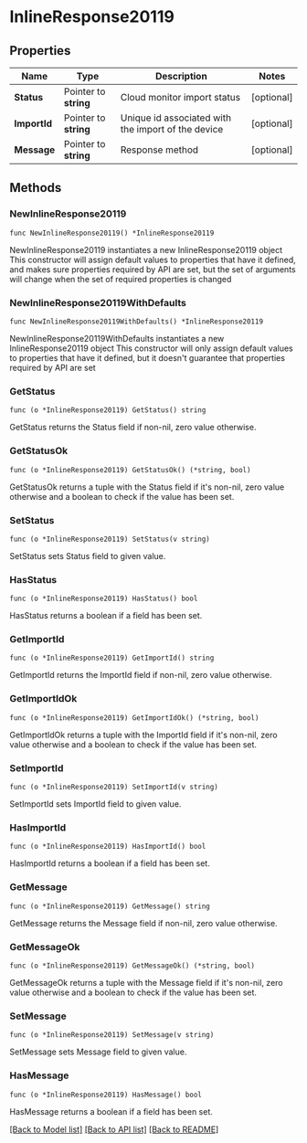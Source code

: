 # InlineResponse20119

## Properties

Name | Type | Description | Notes
------------ | ------------- | ------------- | -------------
**Status** | Pointer to **string** | Cloud monitor import status | [optional] 
**ImportId** | Pointer to **string** | Unique id associated with the import of the device | [optional] 
**Message** | Pointer to **string** | Response method | [optional] 

## Methods

### NewInlineResponse20119

`func NewInlineResponse20119() *InlineResponse20119`

NewInlineResponse20119 instantiates a new InlineResponse20119 object
This constructor will assign default values to properties that have it defined,
and makes sure properties required by API are set, but the set of arguments
will change when the set of required properties is changed

### NewInlineResponse20119WithDefaults

`func NewInlineResponse20119WithDefaults() *InlineResponse20119`

NewInlineResponse20119WithDefaults instantiates a new InlineResponse20119 object
This constructor will only assign default values to properties that have it defined,
but it doesn't guarantee that properties required by API are set

### GetStatus

`func (o *InlineResponse20119) GetStatus() string`

GetStatus returns the Status field if non-nil, zero value otherwise.

### GetStatusOk

`func (o *InlineResponse20119) GetStatusOk() (*string, bool)`

GetStatusOk returns a tuple with the Status field if it's non-nil, zero value otherwise
and a boolean to check if the value has been set.

### SetStatus

`func (o *InlineResponse20119) SetStatus(v string)`

SetStatus sets Status field to given value.

### HasStatus

`func (o *InlineResponse20119) HasStatus() bool`

HasStatus returns a boolean if a field has been set.

### GetImportId

`func (o *InlineResponse20119) GetImportId() string`

GetImportId returns the ImportId field if non-nil, zero value otherwise.

### GetImportIdOk

`func (o *InlineResponse20119) GetImportIdOk() (*string, bool)`

GetImportIdOk returns a tuple with the ImportId field if it's non-nil, zero value otherwise
and a boolean to check if the value has been set.

### SetImportId

`func (o *InlineResponse20119) SetImportId(v string)`

SetImportId sets ImportId field to given value.

### HasImportId

`func (o *InlineResponse20119) HasImportId() bool`

HasImportId returns a boolean if a field has been set.

### GetMessage

`func (o *InlineResponse20119) GetMessage() string`

GetMessage returns the Message field if non-nil, zero value otherwise.

### GetMessageOk

`func (o *InlineResponse20119) GetMessageOk() (*string, bool)`

GetMessageOk returns a tuple with the Message field if it's non-nil, zero value otherwise
and a boolean to check if the value has been set.

### SetMessage

`func (o *InlineResponse20119) SetMessage(v string)`

SetMessage sets Message field to given value.

### HasMessage

`func (o *InlineResponse20119) HasMessage() bool`

HasMessage returns a boolean if a field has been set.


[[Back to Model list]](../README.md#documentation-for-models) [[Back to API list]](../README.md#documentation-for-api-endpoints) [[Back to README]](../README.md)


